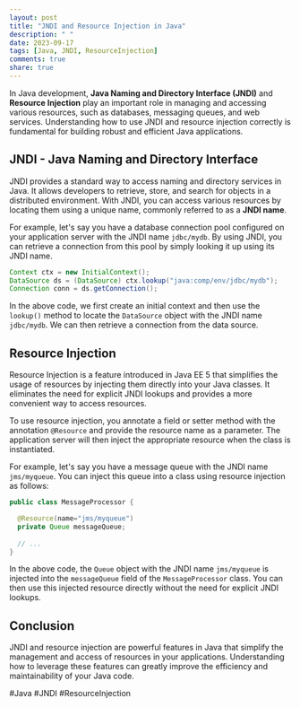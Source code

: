 ```yaml
---
layout: post
title: "JNDI and Resource Injection in Java"
description: " "
date: 2023-09-17
tags: [Java, JNDI, ResourceInjection]
comments: true
share: true
---
```


In Java development, **Java Naming and Directory Interface (JNDI)** and **Resource Injection** play an important role in managing and accessing various resources, such as databases, messaging queues, and web services. Understanding how to use JNDI and resource injection correctly is fundamental for building robust and efficient Java applications. 

## JNDI - Java Naming and Directory Interface

JNDI provides a standard way to access naming and directory services in Java. It allows developers to retrieve, store, and search for objects in a distributed environment. With JNDI, you can access various resources by locating them using a unique name, commonly referred to as a **JNDI name**.

For example, let's say you have a database connection pool configured on your application server with the JNDI name `jdbc/mydb`. By using JNDI, you can retrieve a connection from this pool by simply looking it up using its JNDI name.

```java
Context ctx = new InitialContext();
DataSource ds = (DataSource) ctx.lookup("java:comp/env/jdbc/mydb");
Connection conn = ds.getConnection();
```

In the above code, we first create an initial context and then use the `lookup()` method to locate the `DataSource` object with the JNDI name `jdbc/mydb`. We can then retrieve a connection from the data source.

## Resource Injection

Resource Injection is a feature introduced in Java EE 5 that simplifies the usage of resources by injecting them directly into your Java classes. It eliminates the need for explicit JNDI lookups and provides a more convenient way to access resources.

To use resource injection, you annotate a field or setter method with the annotation `@Resource` and provide the resource name as a parameter. The application server will then inject the appropriate resource when the class is instantiated.

For example, let's say you have a message queue with the JNDI name `jms/myqueue`. You can inject this queue into a class using resource injection as follows:

```java
public class MessageProcessor {

  @Resource(name="jms/myqueue")
  private Queue messageQueue;
  
  // ...
}
```

In the above code, the `Queue` object with the JNDI name `jms/myqueue` is injected into the `messageQueue` field of the `MessageProcessor` class. You can then use this injected resource directly without the need for explicit JNDI lookups.

## Conclusion

JNDI and resource injection are powerful features in Java that simplify the management and access of resources in your applications. Understanding how to leverage these features can greatly improve the efficiency and maintainability of your Java code.

#Java #JNDI #ResourceInjection